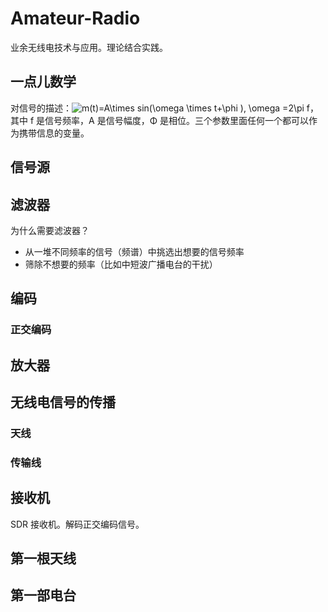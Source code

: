 # Amateur-Radio
业余无线电技术与应用。理论结合实践。
## 一点儿数学
对信号的描述：<img src="https://latex.codecogs.com/gif.latex?m(t)=A\times&space;sin(\omega&space;\times&space;t&plus;\phi&space;),&space;\omega&space;=2\pi&space;f" title="m(t)=A\times sin(\omega \times t+\phi ), \omega =2\pi f" />，其中 f 是信号频率，A 是信号幅度，Φ 是相位。三个参数里面任何一个都可以作为携带信息的变量。
## 信号源
## 滤波器
为什么需要滤波器？
* 从一堆不同频率的信号（频谱）中挑选出想要的信号频率
* 筛除不想要的频率（比如中短波广播电台的干扰）
## 编码
### 正交编码
## 放大器
## 无线电信号的传播
### 天线
### 传输线
## 接收机
SDR 接收机。解码正交编码信号。

## 第一根天线
## 第一部电台
